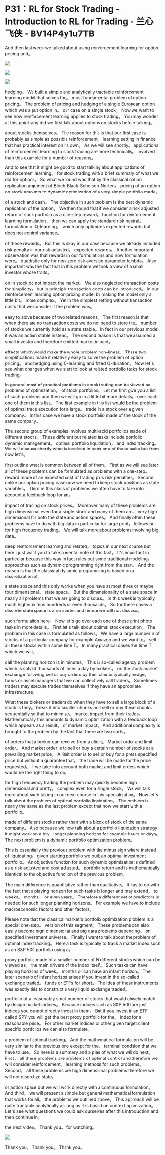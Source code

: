 # P31：RL for Stock Trading -Introduction to RL for Trading - 兰心飞侠 - BV14P4y1u7TB

 And then last week we talked about using reinforcement learning for option pricing and。

![](img/4f0d6367c43d7c9f6889e118cb77dc32_1.png)



![](img/4f0d6367c43d7c9f6889e118cb77dc32_2.png)



![](img/4f0d6367c43d7c9f6889e118cb77dc32_3.png)

 hedging。 We built a simple and analytically tractable reinforcement learning model that solves the。 most fundamental problem of option pricing。 The problem of pricing and hedging of a single European option which was a put option in。 our case on a single stock。 Now we want to see how reinforcement learning applies to stock trading。 You may wonder at this point why did we first talk about options on stocks before talking。

 about stocks themselves。 The reason for this is that our first case is probably as simple as possible reinforcement。 learning setting in finance that has practical interest on its own。 As we will see shortly。 applications of reinforcement learning to stock trading are more technically。 involved than this example for a number of reasons。

 And to see that it might be good to start talking about applications of reinforcement learning。 for stock trading with a brief summary of what we did for options。 So what we found was that by the classical option replication argument of Bloch-Black-Scholson-Nerten。 pricing of an option on stock amounts to dynamic optimization of a very simple portfolio made。

 of a stock and cash。 The objective in such problem is the best dynamic replication of the option。 We then found that if we consider a risk adjusted return of such portfolio as a one-step reward。 function for reinforcement learning formulation， then we can apply the standard risk neutral。 formulation of Q-learning， which only optimizes expected rewards but does not control variance。

 of these rewards。 But this is okay in our case because we already included risk penalty in our risk adjusted。 expected rewards。 Another important observation was that rewards in our formulations and now formulation were。 quadratic only for non-zero risk aversion parameter lambda。 Also important was the fact that in this problem we took a view of a small investor whose traits。

 on in stock do not impact the market。 We also neglected transaction costs for simplicity。 but in principle transaction costs can be introduced。 in our reinforcement learning option pricing model by making the model only a little bit。 more complex。 Yet in the simplest setting without transaction costs that we consider it the problem was。

 easy to solve because of two related reasons。 The first reason is that when there are no transaction costs we do not need to store the。 number of stocks we currently hold as a state stable。 In fact in our previous model it was an action stable instead。 The second reason is that we assumed a small investor and therefore emitted market impact。

 effects which would make the whole problem non-linear。 These two simplifications made it relatively easy to solve the problem of option pricing。 and hedging using Q-learning and fitted Q-duration。 Now let's see what changes when we start to look at related portfolio tasks for stock trading。

 In general most of practical problems in stock trading can be viewed as problems of optimization。 of stock portfolios。 Let me first give you a list of such problems and then we will go in a little bit more details。 over each one of them in this list。 The first example in this list would be the problem of optimal trade execution for a large。 trade in a stock over a given company。 In this case we have a stock portfolio made of the stock of the same company。

 The second group of examples involves multi-acid portfolios made of different stocks。 These different but related tasks include portfolio dynamic management。 optimal portfolio liquidation， and index tracking。 We will discuss shortly what is involved in each one of these tasks but from now let's。

 first outline what is common between all of them。 First as we will see later all of these problems can be formulated as problems with a one-step。 reward made of an expected cost of trading plus risk penalties。 Second unlike our option pricing case now we need to keep stock positions as state variables。 Third in this class of problems we often have to take into account a feedback loop for an。

 impact of trading on stock prices。 Moreover many of these problems are high dimensional even for a single stock and many of them are。 very high dimensional for both the state and action spaces。 And finally often these problems have to do with big data in particular for large print。 fellows or for high frequency trading。 We will talk more about problems involving big data。

 deep reinforcement learning and related， topics in our next course but here I just want you to take a mental note of this fact。 It's important in particular because this way in fact rules out some traditional modeling。 approaches such as dynamic programming right from the start。 And the reason is that the classical dynamic programming is based on a discretization of。

 a state space and this only works when you have at most three or maybe four dimensional。 state space。 But the dimensionality of a state space in nearly all problems that we are going to discuss。 in this week is typically much higher in tens hundreds or even thousands。 So for these cases a discrete state space is a no starter and hence we will not discuss。

 such formulation here。 Now let's go over each one of these print photo tasks in more details。 First let's talk about optimal stock execution。 The problem in this case is formulated as follows。 We have a large number n of stocks of a particular company for example Amazon and we want to。 sell all these stocks within some time T。 In many practical cases the time T which we will。

 call the planning horizon is in minutes。 This is so-called agency problem which is solved thousands of times a day by brokers。 on the stock market exchange following sell or buy orders by their clients typically hedge。 funds or asset managers that we can collectively call traders。 Sometimes traders may execute trades themselves if they have an appropriate infrastructure。

 What these brokers or traders do when they have to sell a large block of a stock is they。 break it into smaller chunks and sell or buy these chunks sequentially so that to minimize。 market impact from their trades。 Mathematically this amounts to dynamic optimization with a feedback loop which appears as a result。 of market impact。 And additional complexity is brought to the problem by the fact that there are two sorts。

 of orders that a broker can receive from a client。 Market order and limit order。 And market order is to sell or buy a certain number of stocks at a prevailing market price。 A limit order is to sell or buy for a press specified price but without a guarantee that。 the trade will be made for the price requested。 If we take into account both market and limit orders which would be the right thing to do。

 for high frequency trading the problem may quickly become high dimensional and pretty。 complex even for a single stock。 We will talk more about such taking in our next course in this specialization。 Now let's talk about the problem of optimal portfolio liquidation。 The problem is nearly the same as the last problem except that now we start with a portfolio。

 made of different stocks rather than with a block of stock of the same company。 Also because we now talk about a portfolio liquidation strategy it might work on a bit。 longer planning horizon for example hours or days。 The next problem is a dynamic portfolio optimization problem。

 This is essentially the previous problem with the minus sign where instead of liquidating。 given starting portfolio we built an optimal investment portfolio。 An objective function for such dynamic optimization is defined as a risk adjusted and cost adjusted。 portfolio return and is mathematically identical to the objective function of the previous problem。

 The main difference is quantitative rather than qualitative。 It has to do with the fact that a playing horizon for such tasks is longer and may extend， to weeks。 months， or even years。 Therefore a different set of predictors is needed for such longer planning horizons。 For example we have to include macroeconomic factors and other factors。

 Please note that the classical market's portfolio optimization problem is a special one-step。 version of this segment。 These problems can also easily become high dimensional and big data problems depending。 on specified investment universe。 Finally I want to talk about the problem of optimal index tracking。 Here a task is typically to track a market index such as an S&P 500 portfolio using a。

 proxy portfolio made of a smaller number of N different stocks which can be viewed as。 the main drivers of the index itself。 Such tasks can have playing horizons of week。 months or can have an infant horizon。 The later scenario of infant horizon arises if you invest in the so-called exchange traded。 funds or ETFs for short。 The idea of these instruments was exactly this to construct a very liquid exchange traded。

 portfolio of a reasonably small number of stocks that would closely match by design market indices。 Because indices such as S&P 500 are just indices you cannot directly invest in them。 But if you invest in an ETF called SPY you will get the best proxy portfolio for the。 index for a reasonable price。 For other market indices or other given target client specific portfolios we can also formulate。

 a problem of optimal tracking。 And the mathematical formulation will be very similar to the previous one except for the。 terminal condition that we have to use。 So here is a summary and a plan of what we will do next。 First， all these problems are problems of optimal control and therefore we will consider reinforcement。 learning methods for such problems。 Second， all these problems are high dimensional problems therefore we will not discretize state。

 or action space but we will work directly with a continuous formulation。 And third。 we will present a simple but general mathematical formulation that works for all。 the problems we outlined above。 This approach will be quite tractable analytically as long as it is based on context optimization。 Let's see what questions we could ask ourselves after this introduction and then continue in。

 the next video。 Thank you。 for watching。

![](img/4f0d6367c43d7c9f6889e118cb77dc32_5.png)

 Thank you。 Thank you。 Thank you。